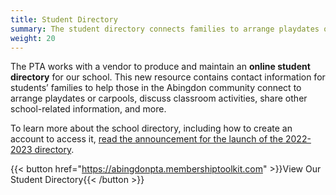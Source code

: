 ```yaml
---
title: Student Directory
summary: The student directory connects families to arrange playdates or carpools, discuss classroom activities, share other school-related information, and more.
weight: 20
---
```


The PTA works with a vendor to produce and maintain an **online student directory** for our school. This new resource contains contact information for students’ families to help those in the Abingdon community connect to arrange playdates or carpools, discuss classroom activities, share other school-related information, and more.

To learn more about the school directory, including how to create an account to access it, [read the announcement for the launch of the 2022-2023 directory](/2022/12/01/directory).

{{< button href="https://abingdonpta.membershiptoolkit.com" >}}View Our Student Directory{{< /button >}}

<!--

{{< button relref="/categories/directory/" >}}View Latest Updates About Our Directory{{< /button >}}

-->